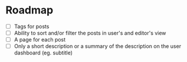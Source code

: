 # Roadmap

- [ ] Tags for posts
- [ ] Ability to sort and/or filter the posts in user's and editor's view
- [ ] A page for each post
- [ ] Only a short description or a summary of the description on the user dashboard (eg. subtitle)
